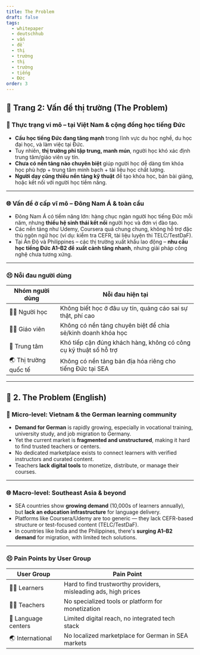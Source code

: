 ```yaml
---
title: The Problem
draft: false
tags:
  - whitepaper
  - deutschhub
  - vấn
  - đề
  - thị
  - trường
  - thị
  - trường
  - tiếng
  - Đức
order: 3
---
```


## 📄 Trang 2: Vấn đề thị trường (The Problem)

### 📌 Thực trạng vi mô – tại Việt Nam & cộng đồng học tiếng Đức

- **Cầu học tiếng Đức đang tăng mạnh** trong lĩnh vực du học nghề, du học đại học, và làm việc tại Đức.
- Tuy nhiên, **thị trường phi tập trung, manh mún**, người học khó xác định trung tâm/giáo viên uy tín.
- **Chưa có nền tảng nào chuyên biệt** giúp người học dễ dàng tìm khóa học phù hợp + trung tâm minh bạch + tài liệu học chất lượng.
- **Người dạy cũng thiếu nền tảng kỹ thuật** để tạo khóa học, bán bài giảng, hoặc kết nối với người học tiềm năng.

---

### 🌐 Vấn đề ở cấp vĩ mô – Đông Nam Á & toàn cầu

- Đông Nam Á có tiềm năng lớn: hàng chục ngàn người học tiếng Đức mỗi năm, nhưng **thiếu hệ sinh thái kết nối** người học và đơn vị đào tạo.
- Các nền tảng như Udemy, Coursera quá chung chung, không hỗ trợ đặc thù ngôn ngữ học (ví dụ: kiểm tra CEFR, tài liệu luyện thi TELC/TestDaF).
- Tại Ấn Độ và Philippines – các thị trường xuất khẩu lao động – **nhu cầu học tiếng Đức A1–B2 để xuất cảnh tăng nhanh**, nhưng giải pháp công nghệ chưa tương xứng.

---

### 😣 Nỗi đau người dùng

| Nhóm người dùng | Nỗi đau hiện tại |
|-----------------|------------------|
| 👩‍🎓 Người học   | Không biết học ở đâu uy tín, quảng cáo sai sự thật, phí cao |
| 🧑‍🏫 Giáo viên    | Không có nền tảng chuyên biệt để chia sẻ/kinh doanh khóa học |
| 🏫 Trung tâm     | Khó tiếp cận đúng khách hàng, không có công cụ kỹ thuật số hỗ trợ |
| 🌏 Thị trường quốc tế | Không có nền tảng bản địa hóa riêng cho tiếng Đức tại SEA |

---

## 📄 2. The Problem (English)

### 📌 Micro-level: Vietnam & the German learning community

- **Demand for German** is rapidly growing, especially in vocational training, university study, and job migration to Germany.
- Yet the current market is **fragmented and unstructured**, making it hard to find trusted teachers or centers.
- No dedicated marketplace exists to connect learners with verified instructors and curated content.
- Teachers **lack digital tools** to monetize, distribute, or manage their courses.

---

### 🌐 Macro-level: Southeast Asia & beyond

- SEA countries show **growing demand** (10,000s of learners annually), but **lack an education infrastructure** for language delivery.
- Platforms like Coursera/Udemy are too generic — they lack CEFR-based structure or test-focused content (TELC/TestDaF).
- In countries like India and the Philippines, there's **surging A1–B2 demand** for migration, with limited tech solutions.

---

### 😣 Pain Points by User Group

| User Group         | Pain Point |
|--------------------|------------|
| 👩‍🎓 Learners       | Hard to find trustworthy providers, misleading ads, high prices |
| 🧑‍🏫 Teachers        | No specialized tools or platform for monetization |
| 🏫 Language centers | Limited digital reach, no integrated tech stack |
| 🌏 International    | No localized marketplace for German in SEA markets |
